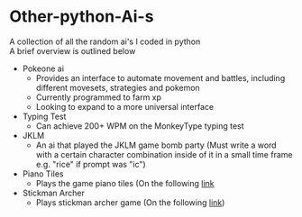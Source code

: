 # Other-python-Ai-s #
A collection of all the random ai's I coded in python  
A brief overview is outlined below
- Pokeone ai
  - Provides an interface to automate movement and battles, including different movesets, strategies and pokemon
  - Currently programmed to farm xp
  - Looking to expand to a more universal interface
- Typing Test
  - Can achieve 200+ WPM on the MonkeyType typing test
- JKLM
  - An ai that played the JKLM game bomb party (Must write a word with a certain character combination inside of it in a small time frame e.g. "rice" if prompt was "ic")
- Piano Tiles
  - Plays the game piano tiles (On the following [link](https://www.crazygames.com/game/magic-piano-tiles)
- Stickman Archer
  - Plays stickman archer game (On the following [link](https://www.crazygames.com/game/magic-piano-tiles))
